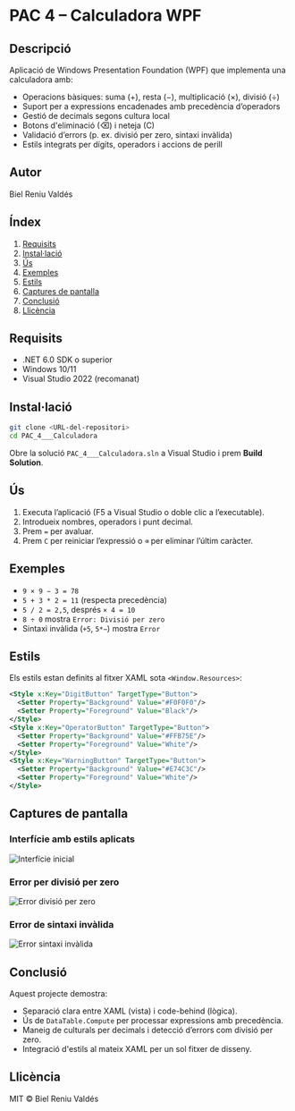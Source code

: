 # PAC 4 – Calculadora WPF

## Descripció
Aplicació de Windows Presentation Foundation (WPF) que implementa una calculadora amb:
- Operacions bàsiques: suma (+), resta (−), multiplicació (×), divisió (÷)
- Suport per a expressions encadenades amb precedència d’operadors
- Gestió de decimals segons cultura local
- Botons d'eliminació (⌫) i neteja (C)
- Validació d’errors (p. ex. divisió per zero, sintaxi invàlida)
- Estils integrats per dígits, operadors i accions de perill

## Autor
Biel Reniu Valdés

## Índex
1. [Requisits](#requisits)
2. [Instal·lació](#instal·lació)
3. [Ús](#ús)
4. [Exemples](#exemples)
5. [Estils](#estils)
6. [Captures de pantalla](#captures-de-pantalla)
7. [Conclusió](#conclusió)
8. [Llicència](#llicència)

## Requisits
- .NET 6.0 SDK o superior
- Windows 10/11
- Visual Studio 2022 (recomanat)

## Instal·lació
```bash
git clone <URL-del-repositori>
cd PAC_4___Calculadora
```  
Obre la solució `PAC_4___Calculadora.sln` a Visual Studio i prem **Build Solution**.

## Ús
1. Executa l’aplicació (F5 a Visual Studio o doble clic a l’executable).
2. Introdueix nombres, operadors i punt decimal.
3. Prem `=` per avaluar.
4. Prem `C` per reiniciar l’expressió o `⌫` per eliminar l’últim caràcter.

## Exemples
- `9 × 9 − 3 = 78`
- `5 + 3 * 2 = 11` (respecta precedència)
- `5 / 2 = 2,5`, després `× 4 = 10`
- `8 ÷ 0` mostra `Error: Divisió per zero`
- Sintaxi invàlida (`+5`, `5*−`) mostra `Error`

## Estils
Els estils estan definits al fitxer XAML sota `<Window.Resources>`:
```xml
<Style x:Key="DigitButton" TargetType="Button">
  <Setter Property="Background" Value="#F0F0F0"/>
  <Setter Property="Foreground" Value="Black"/>
</Style>
<Style x:Key="OperatorButton" TargetType="Button">
  <Setter Property="Background" Value="#FFB75E"/>
  <Setter Property="Foreground" Value="White"/>
</Style>
<Style x:Key="WarningButton" TargetType="Button">
  <Setter Property="Background" Value="#E74C3C"/>
  <Setter Property="Foreground" Value="White"/>
</Style>
```

## Captures de pantalla

### Interfície amb estils aplicats
![Interfície inicial](screenshots/initial.png)

### Error per divisió per zero
![Error divisió per zero](screenshots/divzero.png)

### Error de sintaxi invàlida
![Error sintaxi invàlida](screenshots/syntax-error.png)

## Conclusió
Aquest projecte demostra:
- Separació clara entre XAML (vista) i code-behind (lògica).
- Ús de `DataTable.Compute` per processar expressions amb precedència.
- Maneig de culturals per decimals i detecció d’errors com divisió per zero.
- Integració d'estils al mateix XAML per un sol fitxer de disseny.

## Llicència
MIT © Biel Reniu Valdés
